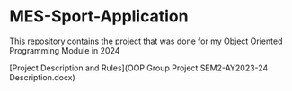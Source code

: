 # MES-Sport-Application
This repository contains the project that was done for my Object Oriented Programming Module in 2024

[Project Description and Rules](OOP Group Project SEM2-AY2023-24 Description.docx)
